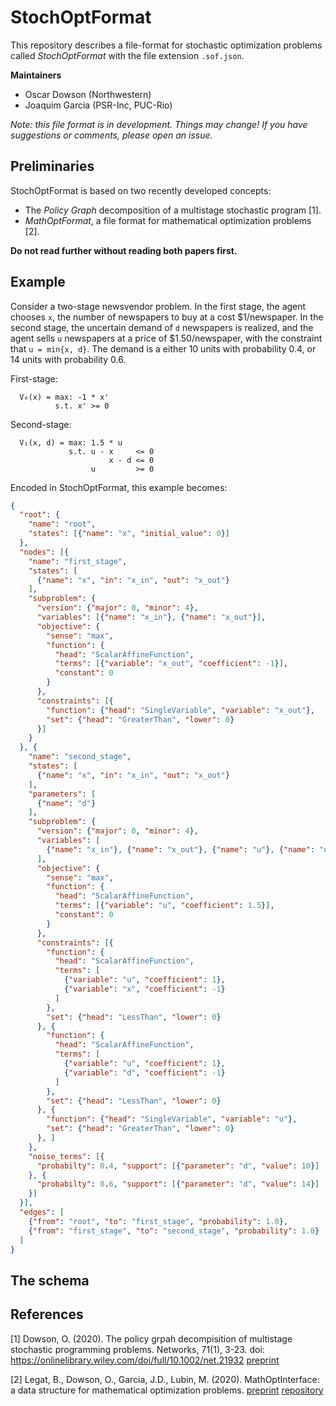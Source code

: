 # StochOptFormat

This repository describes a file-format for stochastic optimization problems
called _StochOptFormat_ with the file extension `.sof.json`.

**Maintainers**

- Oscar Dowson (Northwestern)
- Joaquim Garcia (PSR-Inc, PUC-Rio)

_Note: this file format is in development. Things may change! If you have
suggestions or comments, please open an issue._

## Preliminaries

StochOptFormat is based on two recently developed concepts:

- The _Policy Graph_ decomposition of a multistage stochastic program [1].
- _MathOptFormat_, a file format for mathematical optimization problems [2].

**Do not read further without reading both papers first.**

## Example

Consider a two-stage newsvendor problem. In the first stage, the agent chooses
`x`, the number of newspapers to buy at a cost \$1/newspaper. In the second
stage, the uncertain demand of `d` newspapers is realized, and the agent sells
`u` newspapers at a price of \$1.50/newspaper, with the constraint that
`u = min{x, d}`. The demand is a either 10 units with probability 0.4, or 14
units with probability 0.6.

First-stage:
```
  V₀(x) = max: -1 * x'
          s.t. x' >= 0
```
Second-stage:
```
  V₁(x, d) = max: 1.5 * u
             s.t. u - x     <= 0
                      x - d <= 0
                  u         >= 0
```

Encoded in StochOptFormat, this example becomes:
```json
{
  "root": {
    "name": "root",
    "states": [{"name": "x", "initial_value": 0}]
  },
  "nodes": [{
    "name": "first_stage",
    "states": [
      {"name": "x", "in": "x_in", "out": "x_out"}
    ],
    "subproblem": {
      "version": {"major": 0, "minor": 4},
      "variables": [{"name": "x_in"}, {"name": "x_out"}],
      "objective": {
        "sense": "max",
        "function": {
          "head": "ScalarAffineFunction",
          "terms": [{"variable": "x_out", "coefficient": -1}],
          "constant": 0
        }
      },
      "constraints": [{
        "function": {"head": "SingleVariable", "variable": "x_out"},
        "set": {"head": "GreaterThan", "lower": 0}
      }]
    }
  }, {
    "name": "second_stage",
    "states": [
      {"name": "x", "in": "x_in", "out": "x_out"}
    ],
    "parameters": [
      {"name": "d"}
    ],
    "subproblem": {
      "version": {"major": 0, "minor": 4},
      "variables": [
        {"name": "x_in"}, {"name": "x_out"}, {"name": "u"}, {"name": "d"}
      ],
      "objective": {
        "sense": "max",
        "function": {
          "head": "ScalarAffineFunction",
          "terms": [{"variable": "u", "coefficient": 1.5}],
          "constant": 0
        }
      },
      "constraints": [{
        "function": {
          "head": "ScalarAffineFunction",
          "terms": [
            {"variable": "u", "coefficient": 1},
            {"variable": "x", "coefficient": -1}
          ]
        },
        "set": {"head": "LessThan", "lower": 0}
      }, {
        "function": {
          "head": "ScalarAffineFunction",
          "terms": [
            {"variable": "u", "coefficient": 1},
            {"variable": "d", "coefficient": -1}
          ]
        },
        "set": {"head": "LessThan", "lower": 0}
      }, {
        "function": {"head": "SingleVariable", "variable": "u"},
        "set": {"head": "GreaterThan", "lower": 0}
      }, ]
    },
    "noise_terms": [{
      "probabilty": 0.4, "support": [{"parameter": "d", "value": 10}]
    }, {
      "probabilty": 0.6, "support": [{"parameter": "d", "value": 14}]
    }]
  }],
  "edges": [
    {"from": "root", "to": "first_stage", "probability": 1.0},
    {"from": "first_stage", "to": "second_stage", "probability": 1.0}
  ]
}
```

## The schema

## References

[1] Dowson, O. (2020). The policy grpah decompisition of multistage stochastic
  programming problems. Networks, 71(1), 3-23.
  doi: https://onlinelibrary.wiley.com/doi/full/10.1002/net.21932
  [preprint](http://www.optimization-online.org/DB_HTML/2018/11/6914.html)

[2] Legat, B., Dowson, O., Garcia, J.D., Lubin, M. (2020). MathOptInterface: a
  data structure for mathematical optimization problems.
  [preprint](http://www.optimization-online.org/DB_HTML/2020/02/7609.html)
  [repository](https://github.com/jump-dev/MathOptFormat)
